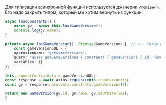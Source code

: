 Для типизации асинхронной функции используется дженерик `Promise<>`. Его надо закрыть типом, который мы хотим вернуть из функции:

```typescript
async loadConstants() {
    const gv = await this.loadGameVersion();
    console.log(gv.name);
}

private async loadGameVersion(): Promise<GameVersion> {  // <-- Хотим вернуть GameVersion
    const gameVersionGQL = {
    operationName: "getGameVersions",
    query: "query getGameVersions { constants { gameVersions { id, name, asOfDateTime } } }",
    variables: {}
};

this.requestConfig.data = gameVersionGQL;
const response = await axios.request(this.requestConfig);
const gv = response.data.data.constants.gameVersions[0];

return new GameVersion(gv.id, gv.name, gv.asOfDateTime);
}
```

